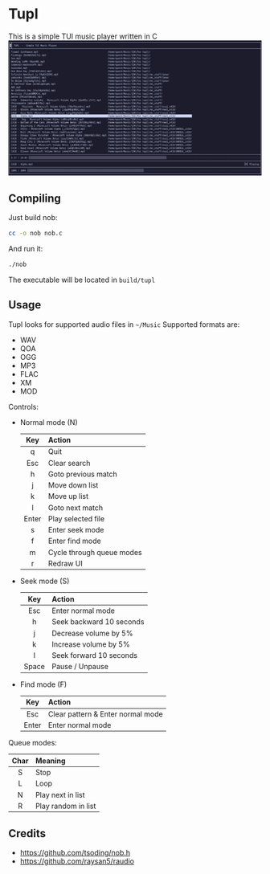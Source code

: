 # Tupl
This is a simple TUI music player written in C
![Screenshot](screenshot.png)

## Compiling
Just build nob:
```sh
cc -o nob nob.c
```
And run it:
```sh
./nob
```
The executable will be located in `build/tupl`

## Usage
Tupl looks for supported audio files in `~/Music`
Supported formats are:
- WAV
- QOA
- OGG
- MP3
- FLAC
- XM
- MOD

Controls:
- Normal mode (N)

    | Key   | Action                    |
    |:-----:|:--------------------------|
    | q     | Quit                      |
    | Esc   | Clear search              |
    | h     | Goto previous match       |
    | j     | Move down list            |
    | k     | Move up list              |
    | l     | Goto next match           |
    | Enter | Play selected file        |
    | s     | Enter seek mode           |
    | f     | Enter find mode           |
    | m     | Cycle through queue modes |
    | r     | Redraw UI                 |

- Seek mode (S)

    | Key   | Action                   |
    |:-----:|:-------------------------|
    | Esc   | Enter normal mode        |
    | h     | Seek backward 10 seconds |
    | j     | Decrease volume by 5%    |
    | k     | Increase volume by 5%    |
    | l     | Seek forward 10 seconds  |
    | Space | Pause / Unpause          |

- Find mode (F)

    | Key   | Action                            |
    |:-----:|:----------------------------------|
    | Esc   | Clear pattern & Enter normal mode |
    | Enter | Enter normal mode                 |

Queue modes:

| Char  | Meaning             |
|:-----:|:--------------------|
| S     | Stop                |
| L     | Loop                |
| N     | Play next in list   |
| R     | Play random in list |


## Credits
- https://github.com/tsoding/nob.h
- https://github.com/raysan5/raudio

